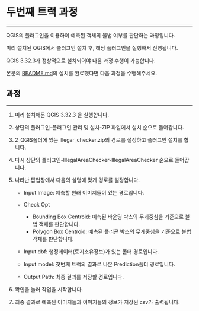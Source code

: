 # 두번째 트랙 과정
---

QGIS의 플러그인을 이용하여 예측된 객체의 불법 여부를 판단하는 과정입니다.

미리 설치된 QGIS에서 플러그인 설치 후, 해당 플러그인을 실행해서 진행됩니다.

QGIS 3.32.3가 정상적으로 설치되어야 다음 과정 수행이 가능합니다.

본문의 [README.md](https://github.com/tjdeo1102/JBNU_Capstone-2023/blob/main/README.md)의 설치를 완료했다면 다음 과정을 수행해주세요.

## 과정
---

1. 미리 설치해둔 QGIS 3.32.3 을 실행합니다.

2. 상단의 플러그인-플러그인 관리 및 설치-ZIP 파일에서 설치 순으로 들어갑니다.

3. 2_QGIS폴더에 있는 lllegar_checker.zip의 경로를 설정하고 플러그인 설치를 합니다.

4. 다시 상단의 플러그인-lllegalAreaChecker-lllegalAreaChecker 순으로 들어갑니다.

5. 나타난 팝업창에서 다음의 설명에 맞게 경로를 설정합니다.
   
   + Input Image: 예측할 원래 이미지들이 있는 경로입니다.
          
   + Check Opt
     
      + Bounding Box Centroid: 예측된 바운딩 박스의 무게중심을 기준으로 불법 객체를 판단합니다.
      + Polygon Box Centroid: 예측된 폴리곤 박스의 무게중심을 기준으로 불법 객체를 판단합니다.
        
   + Input dbf: 행정데이터(토지소유정보)가 있는 폴더 경로입니다.
     
   + Input model: 첫번째 트랙의 결과로 나온 Prediction폴더 경로입니다.
     
   + Output Path: 최종 결과를 저장할 경로입니다.

6. 확인을 눌러 작업을 시작합니다.

7. 최종 결과로 예측된 이미지들과 이미지들의 정보가 저장된 csv가 출력됩니다.
